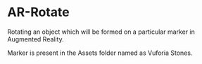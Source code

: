 # AR-Rotate
Rotating an object which will be formed on a particular marker in Augmented Reality.

Marker is present in the Assets folder named as Vuforia Stones.
